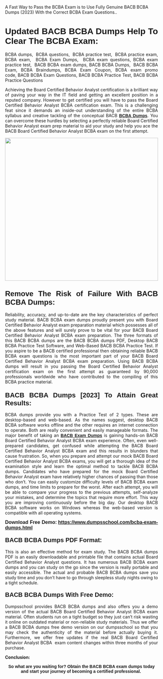 <p>A Fast Way to Pass the BCBA Exam is to Use Fully Genuine BACB BCBA Dumps (2023) With the Correct BCBA Exam Questions..</p>

<h1 style="text-align: justify;"><strong><span style="font-family:Verdana,Geneva,sans-serif;">Updated BACB BCBA Dumps Help To Clear The BCBA Exam:</span></strong></h1>

<p style="text-align: justify;">BCBA dumps,  BCBA questions,  BCBA practice test,  BCBA practice exam, BCBA exam,  BCBA Exam Dumps,  BCBA exam questions, BCBA exam practice test,  BACB BCBA exam dumps, BACB BCBA Dumps,  BACB BCBA Exam, BCBA Braindumps, BCBA Exam Coupon, BCBA exam promo code, BACB BCBA Exam Questions, BACB BCBA Practice Test, BACB BCBA Practice Questions</p>

<p style="text-align: justify;">Achieving the Board Certified Behavior Analyst certification is a brilliant way of paving your way in the IT field and getting an excellent position in a reputed company. However to get certified you will have to pass the Board Certified Behavior Analyst BCBA certification exam. This is a challenging feat since it demands an inside-out understanding of the entire BCBA syllabus and creative tackling of the conceptual BACB <a href="https://www.dumpsschool.com/bcba-exam-dumps.html"><span style="font-family:Verdana,Geneva,sans-serif;"><strong>BCBA Dumps</strong></span></a>. You can overcome these hurdles by selecting a perfectly reliable Board Certified Behavior Analyst exam prep material to aid your study and help you ace the BACB Board Certified Behavior Analyst BCBA exam on the first attempt.</p>

<p style="text-align: justify;"><a href="https://www.dumpsschool.com/bcba-exam-dumps.html"><img alt="" src="https://lh3.googleusercontent.com/pw/AL9nZEXTnx-h3VAwmQ42NpyJBmUK-fANKF8vsH2hymHVf8ycIwJ47iI4Qn_pkCv8nx_DV5UvAc8WAssduHJKtvkHIPf8d8IQFAZC6offZ_lfhXQ5UUBSi1Ff8m31hLznjs03QyiSesC6U3Rcr4jLl4JRY5US=w904-h513-no" style="width: 100%; height: 470px;" /></a></p>

<h2 style="text-align: justify;"><span style="font-size:24px;"><span style="font-family:Verdana,Geneva,sans-serif;"><strong>Remove The Risk of Failure With BACB BCBA Dumps:</strong></span></span></h2>

<p style="text-align: justify;">Reliability, accuracy, and up-to-date are the key characteristics of perfect study material. BACB BCBA exam dumps proudly present you with Board Certified Behavior Analyst exam preparation material which possesses all of the above features and will surely prove to be vital for your BACB Board Certified Behavior Analyst BCBA exam preparation. The three formats of this BACB BCBA dumps are the BACB BCBA dumps PDF, Desktop BACB BCBA Practice Test Software, and Web-Based BACB BCBA Practice Test. If you aspire to be a BACB certified professional then obtaining reliable BACB BCBA exam questions is the most important part of your BACB Board Certified Behavior Analyst BCBA exam preparation. Using BACB BCBA dumps will result in you passing the Board Certified Behavior Analyst certification exam on the first attempt as guaranteed by 90,000 professionals worldwide who have contributed to the compiling of this BCBA practice material.</p>

<h3 style="text-align: justify;"><span style="font-family:Verdana,Geneva,sans-serif;"><strong><span style="font-size:22px;">BACB BCBA Dumps [2023] To Attain Great Results:</span></strong></span></h3>

<p style="text-align: justify;">BCBA dumps provide you with a Practice Test of 2 types. These are desktop-based and web-based. As the names suggest, desktop BACB BCBA software works offline and the other requires an internet connection to operate. Both are really convenient and easily manageable formats. The major benefit of taking an <a href="https://www.dumpsschool.com/bacb-braindumps.html"><span style="font-family:Verdana,Geneva,sans-serif;"><strong>BACB Exam Dumps</strong></span></a> is gaining hands-on BACB Board Certified Behavior Analyst BCBA exam experience. Often, even well-prepared candidates, get confused while attempting the BACB Board Certified Behavior Analyst BCBA exam and this results in blunders that cause frustration. So, when you prepare and attempt our mock BACB Board Certified Behavior Analyst BCBA exams, you will get a thorough idea of the examination style and learn the optimal method to tackle BACB BCBA dumps. Candidates who have prepared for the mock Board Certified Behavior Analyst exam have relatively higher chances of passing than those who don’t. You can easily customize difficulty levels of BACB BCBA exam dumps, and time limits to prepare for the worst. After each attempt, you will be able to compare your progress to the previous attempts, self-analyze your mistakes, and determine the topics that require more effort. This way you are improving continuously before the big day. Our desktop BACB BCBA software works on Windows whereas the web-based version is compatible with all operating systems.</p>

<p style="text-align: justify;"><strong><span style="font-family:Verdana,Geneva,sans-serif;"><span style="font-size:16px;">Download Free Demo:</span></span> <span style="font-family:Verdana,Geneva,sans-serif;"><span style="font-size:16px;"><a href="https://www.dumpsschool.com/bcba-exam-dumps.html">https://www.dumpsschool.com/bcba-exam-dumps.html</a></span></span></strong></p>

<h4 style="text-align: justify;"><strong><span style="font-size:20px;"><span style="font-family:Verdana,Geneva,sans-serif;">BACB BCBA Dumps PDF Format:</span></span></strong></h4>

<p style="text-align: justify;">This is also an effective method for exam study. The BACB BCBA dumps PDF is an easily downloadable and printable file that contains actual Board Certified Behavior Analyst questions. It has numerous BACB BCBA exam dumps and you can study on the go since the version is really portable and easily accessible. The actual and probable BACB BCBA dumps save you study time and you don’t have to go through sleepless study nights owing to a tight schedule.</p>

<h4 style="text-align: justify;"><span style="font-size:20px;"><strong><span style="font-family:Verdana,Geneva,sans-serif;">BACB BCBA Dumps With Free Demo:</span></strong></span></h4>

<p style="text-align: justify;">Dumpsschool provides BACB BCBA dumps and also offers you a demo version of the actual BACB Board Certified Behavior Analyst BCBA exam material. Often students run on a tight budget so they just can’t risk wasting it online on outdated material or non-reliable study materials. Thus we offer a BACB BCBA dumps free demo version on our dumpsschool so that you may check the authenticity of the material before actually buying it. Furthermore, we offer free updates if the real BACB Board Certified Behavior Analyst BCBA  exam content changes within three months of your purchase.</p>

<p style="text-align: justify;"><strong>Conclusion:</strong></p>

<p style="text-align: center;"><span style="font-family:Verdana,Geneva,sans-serif;"><strong>So what are you waiting for? Obtain the BACB BCBA exam dumps today and start your journey of becoming a certified professional.</strong> </span></p>

